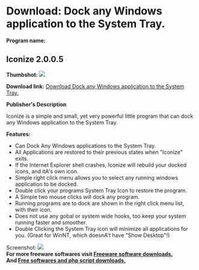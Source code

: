 # Download: Dock any Windows application to the System Tray.

**Program name:**

## Iconize 2.0.0.5

  
**Thumbshot:** ![](http://www.freewarefiles.com/screenshot/iconize20_md.jpg)   
  
**Download link:** [Download Dock any Windows application to the System Tray.](http://freesoftwares.boysofts.com/Iconize_program_41705.html)  
  


**Publisher's Description**  
  


Iconize is a simple and small, yet very powerful little program that can dock any Windows application to the System Tray. 

**Features:**

  * Can Dock Any Windows applications to the System Tray. 
  * All Applications are restored to their previous states when "Iconize" exits. 
  * If the Internet Explorer shell crashes, Iconize will rebuild your docked icons, and itA's own icon. 
  * Simple right click menu allows you to select any running windows application to be docked. 
  * Double click your programs System Tray Icon to restore the program. 
  * A Simple two mouse clicks will dock any program. 
  * Running programs are to dock are shown in the right click menu list, with their icon. 
  * Does not use any gobal or system wide hooks, too keep your system running faster and smoother. 
  * Double Clicking the System Tray icon will minimize all applications for you. (Great for WinNT, which doesnA't have "Show Desktop"!) 

  
  
Screenshot: ![](http://www.freewarefiles.com/screenshot/iconize20.jpg)   
**For more freeware softwares visit [Freeware software downloads.](http://freesoftwares.boysofts.com/)**   
**And [Free softwares and php script downloads.](http://www.boysofts.com/)**
